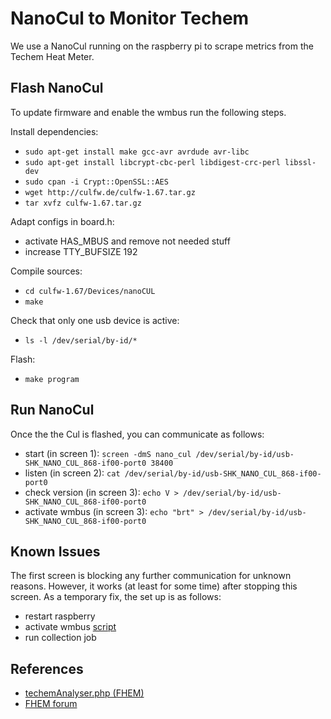 # NanoCul to Monitor Techem
We use a NanoCul running on the raspberry pi to scrape metrics from the Techem Heat Meter. 


## Flash NanoCul
To update firmware and enable the wmbus run the following steps.

Install dependencies:

* `sudo apt-get install make gcc-avr avrdude avr-libc`
* `sudo apt-get install libcrypt-cbc-perl libdigest-crc-perl libssl-dev`
* `sudo cpan -i Crypt::OpenSSL::AES`
* `wget http://culfw.de/culfw-1.67.tar.gz`
* `tar xvfz culfw-1.67.tar.gz`

Adapt configs in board.h:

* activate HAS_MBUS and remove not needed stuff
* increase TTY_BUFSIZE 192

Compile sources:
    
* `cd culfw-1.67/Devices/nanoCUL`
* `make`


Check that only one usb device is active:

* `ls -l /dev/serial/by-id/*`

Flash:

* `make program`


## Run NanoCul
Once the the Cul is flashed, you can communicate as follows:

* start (in screen 1): `screen -dmS nano_cul /dev/serial/by-id/usb-SHK_NANO_CUL_868-if00-port0 38400`
* listen (in screen 2): `cat /dev/serial/by-id/usb-SHK_NANO_CUL_868-if00-port0`
* check version (in screen 3): `echo V > /dev/serial/by-id/usb-SHK_NANO_CUL_868-if00-port0`
* activate wmbus (in screen 3): `echo "brt" > /dev/serial/by-id/usb-SHK_NANO_CUL_868-if00-port0`

## Known Issues
The first screen is blocking any further communication for unknown reasons. However, it works (at least for some time) after stopping this screen. As a temporary fix, the set up is as follows:
* restart raspberry
* activate wmbus [script](https://github.com/BigCrunsh/home-monitoring/blob/master/deps/techem/bin/activate-mbus.sh)
* run collection job

## References
* [techemAnalyser.php (FHEM)](https://github.com/fhem/fhem-mirror/blob/master/fhem/FHEM/32_TechemWZ.pm)
* [FHEM forum](https://forum.fhem.de/index.php?topic=72682.0)
